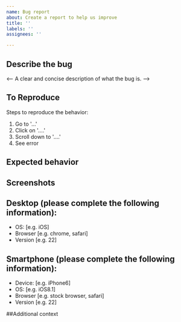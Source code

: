 ```yaml
---
name: Bug report
about: Create a report to help us improve
title: ''
labels: ''
assignees: ''

---
```


## Describe the bug
<-- A clear and concise description of what the bug is. -->

## To Reproduce
Steps to reproduce the behavior:
1. Go to '...'
2. Click on '....'
3. Scroll down to '....'
4. See error

## Expected behavior
<!--A clear and concise description of what you expected to happen.-->

## Screenshots
<!--If applicable, add screenshots to help explain your problem.-->

## Desktop (please complete the following information):
 - OS: [e.g. iOS]
 - Browser [e.g. chrome, safari]
 - Version [e.g. 22]

## Smartphone (please complete the following information):
 - Device: [e.g. iPhone6]
 - OS: [e.g. iOS8.1]
 - Browser [e.g. stock browser, safari]
 - Version [e.g. 22]

##Additional context
<!--Add any other context about the problem here.-->
